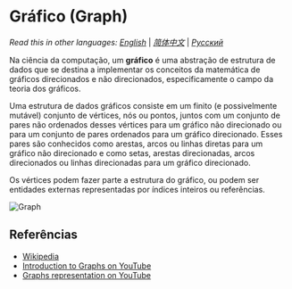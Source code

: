 # Gráfico (Graph)

_Read this in other languages:_
[_English_](README.md) | [_简体中文_](README.zh-CN.md) | [_Русский_](README.ru-RU.md) 

Na ciência da computação, um **gráfico** é uma abstração de estrutura
de dados que se destina a implementar os conceitos da matemática de
gráficos direcionados e não direcionados, especificamente o campo da
teoria dos gráficos.

Uma estrutura de dados gráficos consiste em um finito (e possivelmente
mutável) conjunto de vértices, nós ou pontos, juntos com um
conjunto de pares não ordenados desses vértices para um gráfico não
direcionado ou para um conjunto de pares ordenados para um gráfico
direcionado. Esses pares são conhecidos como arestas, arcos
ou linhas diretas para um gráfico não direcionado e como setas,
arestas direcionadas, arcos direcionados ou linhas direcionadas
para um gráfico direcionado.

Os vértices podem fazer parte a estrutura do gráfico, ou podem
ser entidades externas representadas por índices inteiros ou referências.

![Graph](https://www.tutorialspoint.com/data_structures_algorithms/images/graph.jpg)

## Referências

- [Wikipedia](https://en.wikipedia.org/wiki/Graph_(abstract_data_type))
- [Introduction to Graphs on YouTube](https://www.youtube.com/watch?v=gXgEDyodOJU&index=9&list=PLLXdhg_r2hKA7DPDsunoDZ-Z769jWn4R8)
- [Graphs representation on YouTube](https://www.youtube.com/watch?v=k1wraWzqtvQ&index=10&list=PLLXdhg_r2hKA7DPDsunoDZ-Z769jWn4R8)
